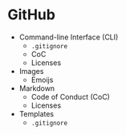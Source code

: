 # GitHub

- Command-line Interface (CLI)
  - `.gitignore`
  - CoC
  - Licenses
- Images
  - Emoijs
- Markdown
  - Code of Conduct (CoC)
  - Licenses
- Templates
  - `.gitignore`
